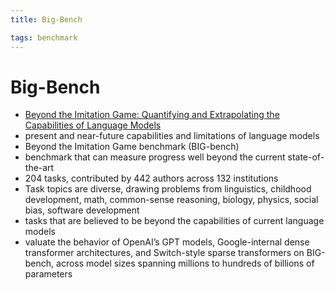 ```yaml
---
title: Big-Bench

tags: benchmark 
---
```


# Big-Bench
- [Beyond the Imitation Game: Quantifying and Extrapolating the Capabilities of Language Models](https://arxiv.org/abs/2206.04615)
- present and near-future capabilities and limitations of language models
- Beyond the Imitation Game benchmark (BIG-bench)
- benchmark that can measure progress well beyond the current state-of-the-art
- 204 tasks, contributed by 442 authors across 132 institutions
- Task topics are diverse, drawing problems from linguistics, childhood development, math, common-sense reasoning, biology, physics, social bias, software development
- tasks that are believed to be beyond the capabilities of current language models
- valuate the behavior of OpenAI’s GPT models, Google-internal dense transformer architectures, and Switch-style sparse transformers on BIG-bench, across model sizes spanning millions to hundreds of billions of parameters






